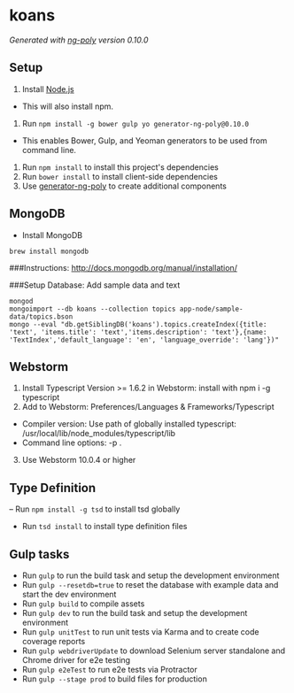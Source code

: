 # koans

*Generated with [ng-poly](https://github.com/dustinspecker/generator-ng-poly/tree/v0.10.0) version 0.10.0*

## Setup
1. Install [Node.js](http://nodejs.org/)
 - This will also install npm.
1. Run `npm install -g bower gulp yo generator-ng-poly@0.10.0`
 - This enables Bower, Gulp, and Yeoman generators to be used from command line.
1. Run `npm install` to install this project's dependencies
1. Run `bower install` to install client-side dependencies
1. Use [generator-ng-poly](https://github.com/dustinspecker/generator-ng-poly) to create additional components

## MongoDB
- Install MongoDB
```
brew install mongodb
```
###Instructions:
http://docs.mongodb.org/manual/installation/

###Setup Database: Add sample data and text
```
mongod 
mongoimport --db koans --collection topics app-node/sample-data/topics.bson
mongo --eval "db.getSiblingDB('koans').topics.createIndex({title: 'text', 'items.title': 'text','items.description': 'text'},{name: 'TextIndex','default_language': 'en', 'language_override': 'lang'})"
```

## Webstorm
1. Install Typescript Version >= 1.6.2 in Webstorm: install with npm i -g typescript
2. Add to Webstorm: Preferences/Languages & Frameworks/Typescript
- Compiler version: Use path of globally installed typescript: /usr/local/lib/node_modules/typescript/lib
- Command line options: -p .
3. Use Webstorm 10.0.4 or higher

## Type Definition
– Run `npm install -g tsd` to install tsd globally
- Run `tsd install` to install type definition files

## Gulp tasks
- Run `gulp` to run the build task and setup the development environment
- Run `gulp --resetdb=true` to reset the database with example data and start the dev environment
- Run `gulp build` to compile assets
- Run `gulp dev` to run the build task and setup the development environment
- Run `gulp unitTest` to run unit tests via Karma and to create code coverage reports
- Run `gulp webdriverUpdate` to download Selenium server standalone and Chrome driver for e2e testing
- Run `gulp e2eTest` to run e2e tests via Protractor
- Run `gulp --stage prod` to build files for production

